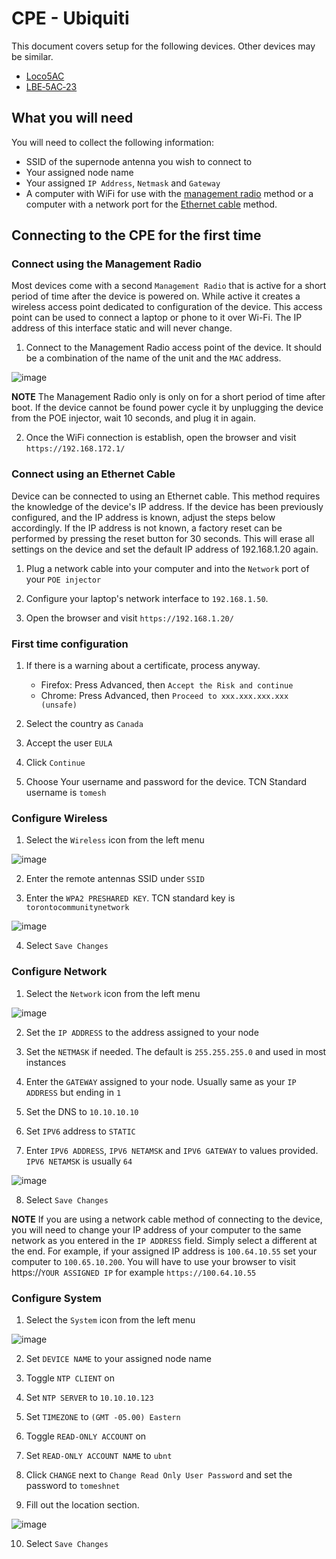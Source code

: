 # CPE - Ubiquiti

This document covers setup for the following devices. Other devices may be similar.

- [Loco5AC](https://www.ui.com/airmax/nanostation-ac/)
- [LBE‑5AC‑23](https://www.ui.com/airmax/litebeam-ac/)

## What you will need

You will need to collect the following information:

- SSID of the supernode antenna you wish to connect to
- Your assigned node name
- Your assigned `IP Address`, `Netmask` and `Gateway`
- A computer with WiFi for use with the [management radio](#connect-using-the-management-radio) method or a computer with a network port for the [Ethernet cable](#connection-using-an-ethernet-cable) method.
## Connecting to the CPE for the first time

### Connect using the Management Radio

Most devices come with a second `Management Radio` that is active for a short period of time after the device is powered on.  While active it creates a wireless access point dedicated to configuration of the device. This access point can be used to connect a laptop or phone to it over Wi-Fi. The IP address of this interface static and will never change.

1. Connect to the Management Radio access point of the device. It should be a combination of the name of the unit and the `MAC` address.

  ![image](./images/hardware-cpe-management-wifi.jpg)

**NOTE** The Management Radio only is only on for a short period of time after boot. If the device cannot be found power cycle it by unplugging the device from the POE injector, wait 10 seconds, and plug it in again.

2. Once the WiFi connection is establish, open the browser and visit `https://192.168.172.1/`

### Connect using an Ethernet Cable

Device can be connected to using an Ethernet cable. This method requires the knowledge of the device's IP address. If the device has been previously configured, and the IP address is known, adjust the steps below accordingly. If the IP address is not known, a factory reset can be performed by pressing the reset button for 30 seconds. This will erase all settings on the device and set the default IP address of 192.168.1.20 again.

1. Plug a network cable into your computer and into the `Network` port of your `POE injector`

2. Configure your laptop's network interface to `192.168.1.50`.

3. Open the browser and visit `https://192.168.1.20/`

### First time configuration

1. If there is a warning about a certificate, process anyway.
    - Firefox: Press Advanced, then `Accept the Risk and continue`
    - Chrome: Press Advanced, then `Proceed to xxx.xxx.xxx.xxx (unsafe)`

2. Select the country as `Canada`

3. Accept the user `EULA`

4. Click `Continue`

5. Choose Your username and password for the device. TCN Standard username is `tomesh`

### Configure Wireless

1. Select the `Wireless` icon from the left menu

 ![image](./images/hardware-cpe-wireless-menu-item.jpg)

2. Enter the remote antennas SSID under `SSID`

3. Enter the `WPA2 PRESHARED KEY`. TCN standard key is `torontocommunitynetwork`

 ![image](./images/hardware-cpe-config-wireless.jpg)

4. Select `Save Changes`

### Configure Network

1. Select the `Network` icon from the left menu

 ![image](./images/hardware-cpe-network-menu-item.jpg)

2. Set the `IP ADDRESS` to the address assigned to your node

3. Set the `NETMASK` if needed. The default is `255.255.255.0` and used in most instances

4. Enter the `GATEWAY` assigned to your node. Usually same as your `IP ADDRESS` but ending in `1`

5. Set the DNS to `10.10.10.10`

6. Set `IPV6` address to `STATIC`

7. Enter `IPV6 ADDRESS`, `IPV6 NETAMSK` and `IPV6 GATEWAY` to values provided. `IPV6 NETAMSK` is usually `64`

 ![image](./images/hardware-cpe-config-network.jpg)

8. Select `Save Changes`

**NOTE** If you are using a network cable method of connecting to the device, you will need to change your IP address of your computer to the same network as you entered in the `IP ADDRESS` field. Simply select a different at the end. For example, if your assigned IP address is `100.64.10.55` set your computer to `100.65.10.200`. You will have to use your browser to visit https://`YOUR ASSIGNED IP` for example `https://100.64.10.55`

### Configure System

1. Select the `System` icon from the left menu

 ![image](./images/hardware-cpe-system-menu-item.jpg)

2. Set `DEVICE NAME` to your assigned node name

3. Toggle `NTP CLIENT` on

4. Set `NTP SERVER` to `10.10.10.123`

5. Set `TIMEZONE` to `(GMT -05.00) Eastern`

6. Toggle `READ-ONLY ACCOUNT` on

7. Set `READ-ONLY ACCOUNT NAME` to `ubnt`

8. Click `CHANGE` next to `Change Read Only User Password` and set the password to `tomeshnet`

9. Fill out the location section.

  ![image](./images/hardware-cpe-config-system.jpg)

10. Select `Save Changes`
